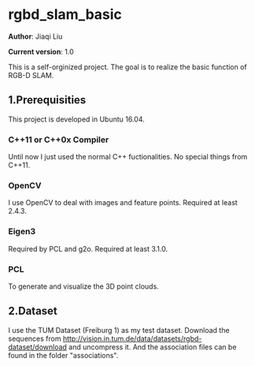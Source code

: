# rgbd_slam_basic

**Author**: Jiaqi Liu

**Current version**: 1.0

This is a self-orginized project. The goal is to realize the basic function of RGB-D SLAM.

## 1.Prerequisities
This project is developed in Ubuntu 16.04.

### C++11 or C++0x Compiler
Until now I just used the normal C++ fuctionalities. No special things from C++11.
### OpenCV
I use OpenCV to deal with images and feature points. Required at least 2.4.3.
### Eigen3
Required by PCL and g2o. Required at least 3.1.0.
### PCL
To generate and visualize the 3D point clouds.

## 2.Dataset
I use the TUM Dataset (Freiburg 1) as my test dataset.
Download the sequences from http://vision.in.tum.de/data/datasets/rgbd-dataset/download and uncompress it.
And the association files can be found in the folder "associations".



